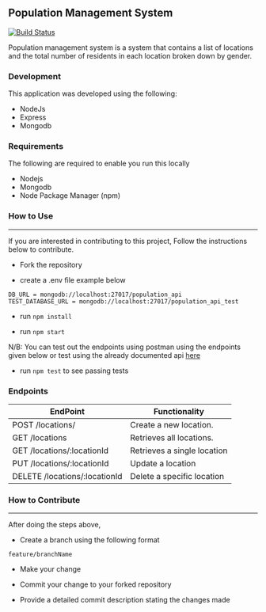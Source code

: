 ## Population Management System

[![Build Status](https://travis-ci.com/hngerebara/Population-management-system.svg?token=qbBk8baJpsNJr5Dz8G6p&branch=master)](https://travis-ci.com/hngerebara/Population-management-system)

Population management system is a system that contains a list of locations and the total number of residents in each location broken down by gender.


### Development

This application was developed using the following:

* NodeJs
* Express
* Mongodb

### Requirements
The following are required to enable you run this locally

* Nodejs
* Mongodb
* Node Package Manager (npm)

### How to Use
---------------------------------------------------------------------------------------------------------------------------

If you are interested in contributing to this project, Follow the instructions below to contribute.

* Fork the repository

* create a .env file  example below
```
DB_URL = mongodb://localhost:27017/population_api
TEST_DATABASE_URL = mongodb://localhost:27017/population_api_test
```
* run `npm install`

* run `npm start`

N/B: You can test out the endpoints using postman using the endpoints given below or test using the already documented api [here](Swagger)

* run `npm test` to see passing tests

### Endpoints

| EndPoint | Functionality |
| ------ | ------ |
| POST /locations/ | Create a new location. |
| GET /locations | Retrieves all locations. ||
| GET /locations/:locationId | Retrieves a single location |
| PUT /locations/:locationId | Update a location |
| DELETE /locations/:locationId | Delete a specific location |


### How to Contribute
---------------------------------------------------------------------------------------------------------------------------
After doing the steps above, 

* Create a branch using the following format
```
feature/branchName 
```
* Make your change

* Commit your change to your forked repository

* Provide a detailed commit description stating the changes made

